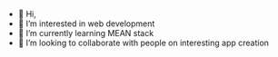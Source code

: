 - 👋 Hi,
- 👀 I’m interested in web development
- 🌱 I’m currently learning MEAN stack
- 💞️ I’m looking to collaborate with people on interesting app creation

<!---
Yegi1824/Yegi1824 is a ✨ special ✨ repository because its `README.md` (this file) appears on your GitHub profile.
You can click the Preview link to take a look at your changes.
--->
